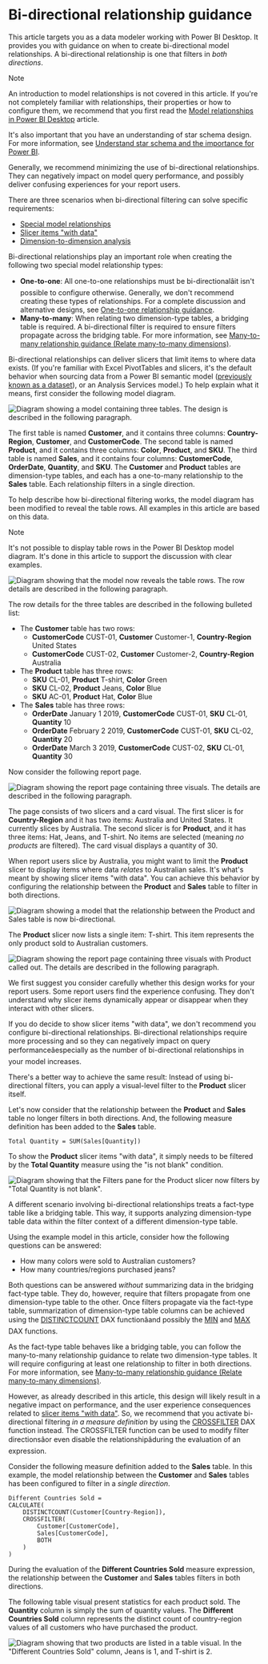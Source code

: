 Bi-directional relationship guidance
====================================



This article targets you as a data modeler working with Power BI Desktop. It provides you with guidance on when to create bi-directional model relationships. A bi-directional relationship is one that filters in *both directions*.



Note


An introduction to model relationships is not covered in this article. If you're not completely familiar with relationships, their properties or how to configure them, we recommend that you first read the [Model relationships in Power BI Desktop](../transform-model/desktop-relationships-understand) article.


It's also important that you have an understanding of star schema design. For more information, see [Understand star schema and the importance for Power BI](star-schema).



Generally, we recommend minimizing the use of bi-directional relationships. They can negatively impact on model query performance, and possibly deliver confusing experiences for your report users.


There are three scenarios when bi-directional filtering can solve specific requirements:


* [Special model relationships](#special-model-relationships)
* [Slicer items "with data"](#slicer-items-with-data)
* [Dimension-to-dimension analysis](#dimension-to-dimension-analysis)


Bi-directional relationships play an important role when creating the following two special model relationship types:


* **One-to-one**: All one-to-one relationships must be bi-directionalâit isn't possible to configure otherwise. Generally, we don't recommend creating these types of relationships. For a complete discussion and alternative designs, see [One-to-one relationship guidance](relationships-one-to-one).
* **Many-to-many**: When relating two dimension-type tables, a bridging table is required. A bi-directional filter is required to ensure filters propagate across the bridging table. For more information, see [Many-to-many relationship guidance (Relate many-to-many dimensions)](relationships-many-to-many#relate-many-to-many-dimensions).


Bi-directional relationships can deliver slicers that limit items to where data exists. (If you're familiar with Excel PivotTables and slicers, it's the default behavior when sourcing data from a Power BI semantic model ([previously known as a dataset](../connect-data/service-datasets-rename)), or an Analysis Services model.) To help explain what it means, first consider the following model diagram.


![Diagram showing a model containing three tables. The design is described in the following paragraph.](media/relationships-bidirectional-filtering/sales-model-diagram.png)


The first table is named **Customer**, and it contains three columns: **Country-Region**, **Customer**, and **CustomerCode**. The second table is named **Product**, and it contains three columns: **Color**, **Product**, and **SKU**. The third table is named **Sales**, and it contains four columns: **CustomerCode**, **OrderDate**, **Quantity**, and **SKU**. The **Customer** and **Product** tables are dimension-type tables, and each has a one-to-many relationship to the **Sales** table. Each relationship filters in a single direction.


To help describe how bi-directional filtering works, the model diagram has been modified to reveal the table rows. All examples in this article are based on this data.



Note


It's not possible to display table rows in the Power BI Desktop model diagram. It's done in this article to support the discussion with clear examples.



![Diagram showing that the model now reveals the table rows. The row details are described in the following paragraph.](media/relationships-bidirectional-filtering/sales-model-diagram-rows.png)


The row details for the three tables are described in the following bulleted list:


* The **Customer** table has two rows:
	+ **CustomerCode** CUST-01, **Customer** Customer-1, **Country-Region** United States
	+ **CustomerCode** CUST-02, **Customer** Customer-2, **Country-Region** Australia
* The **Product** table has three rows:
	+ **SKU** CL-01, **Product** T-shirt, **Color** Green
	+ **SKU** CL-02, **Product** Jeans, **Color** Blue
	+ **SKU** AC-01, **Product** Hat, **Color** Blue
* The **Sales** table has three rows:
	+ **OrderDate** January 1 2019, **CustomerCode** CUST-01, **SKU** CL-01, **Quantity** 10
	+ **OrderDate** February 2 2019, **CustomerCode** CUST-01, **SKU** CL-02, **Quantity** 20
	+ **OrderDate** March 3 2019, **CustomerCode** CUST-02, **SKU** CL-01, **Quantity** 30


Now consider the following report page.


![Diagram showing the report page containing three visuals. The details are described in the following paragraph.](media/relationships-bidirectional-filtering/sales-report-no-bi-directional-filter.png)


The page consists of two slicers and a card visual. The first slicer is for **Country-Region** and it has two items: Australia and United States. It currently slices by Australia. The second slicer is for **Product**, and it has three items: Hat, Jeans, and T-shirt. No items are selected (meaning *no products* are filtered). The card visual displays a quantity of 30.


When report users slice by Australia, you might want to limit the **Product** slicer to display items where data *relates* to Australian sales. It's what's meant by showing slicer items "with data". You can achieve this behavior by configuring the relationship between the **Product** and **Sales** table to filter in both directions.


![Diagram showing a model that the relationship between the Product and Sales table is now bi-directional.](media/relationships-bidirectional-filtering/sales-model-diagram-rows-bi-directional-filter.png)


The **Product** slicer now lists a single item: T-shirt. This item represents the only product sold to Australian customers.


![Diagram showing the report page containing three visuals with Product called out. The details are described in the following paragraph.](media/relationships-bidirectional-filtering/sales-report-bi-directional-filter.png)


We first suggest you consider carefully whether this design works for your report users. Some report users find the experience confusing. They don't understand why slicer items dynamically appear or disappear when they interact with other slicers.


If you do decide to show slicer items "with data", we don't recommend you configure bi-directional relationships. Bi-directional relationships require more processing and so they can negatively impact on query performanceâespecially as the number of bi-directional relationships in your model increases.


There's a better way to achieve the same result: Instead of using bi-directional filters, you can apply a visual-level filter to the **Product** slicer itself.


Let's now consider that the relationship between the **Product** and **Sales** table no longer filters in both directions. And, the following measure definition has been added to the **Sales** table.



```
Total Quantity = SUM(Sales[Quantity])

```

To show the **Product** slicer items "with data", it simply needs to be filtered by the **Total Quantity** measure using the "is not blank" condition.


![Diagram showing that the Filters pane for the Product slicer now filters by "Total Quantity is not blank".](media/relationships-bidirectional-filtering/filter-product-slicer-measure-is-not-blank.png)


A different scenario involving bi-directional relationships treats a fact-type table like a bridging table. This way, it supports analyzing dimension-type table data within the filter context of a different dimension-type table.


Using the example model in this article, consider how the following questions can be answered:


* How many colors were sold to Australian customers?
* How many countries/regions purchased jeans?


Both questions can be answered *without* summarizing data in the bridging fact-type table. They do, however, require that filters propagate from one dimension-type table to the other. Once filters propagate via the fact-type table, summarization of dimension-type table columns can be achieved using the [DISTINCTCOUNT](/en-us/dax/distinctcount-function-dax) DAX functionâand possibly the [MIN](/en-us/dax/min-function-dax) and [MAX](/en-us/dax/max-function-dax) DAX functions.


As the fact-type table behaves like a bridging table, you can follow the many-to-many relationship guidance to relate two dimension-type tables. It will require configuring at least one relationship to filter in both directions. For more information, see [Many-to-many relationship guidance (Relate many-to-many dimensions)](relationships-many-to-many#relate-many-to-many-dimensions).


However, as already described in this article, this design will likely result in a negative impact on performance, and the user experience consequences related to [slicer items "with data"](#slicer-items-with-data). So, we recommend that you activate bi-directional filtering *in a measure definition* by using the [CROSSFILTER](/en-us/dax/crossfilter-function) DAX function instead. The CROSSFILTER function can be used to modify filter directionsâor even disable the relationshipâduring the evaluation of an expression.


Consider the following measure definition added to the **Sales** table. In this example, the model relationship between the **Customer** and **Sales** tables has been configured to filter in a *single direction*.



```
Different Countries Sold =
CALCULATE(
    DISTINCTCOUNT(Customer[Country-Region]),
    CROSSFILTER(
        Customer[CustomerCode],
        Sales[CustomerCode],
        BOTH
    )
)

```

During the evaluation of the **Different Countries Sold** measure expression, the relationship between the **Customer** and **Sales** tables filters in both directions.


The following table visual present statistics for each product sold. The **Quantity** column is simply the sum of quantity values. The **Different Countries Sold** column represents the distinct count of country-region values of all customers who have purchased the product.


![Diagram showing that two products are listed in a table visual. In the "Different Countries Sold" column, Jeans is 1, and T-shirt is 2.](media/relationships-bidirectional-filtering/country-sales-crossfilter-function.png)


